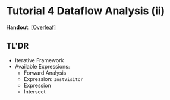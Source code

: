 # Tutorial 4 Dataflow Analysis (ii)

**Handout**: [\[Overleaf\]](https://www.overleaf.com/read/ptfcckrwdpvn)

## TL'DR

- Iterative Framework
- Available Expressions:
  - Forward Analysis
  - Expression: `InstVisitor`
  - Expression
  - Intersect
